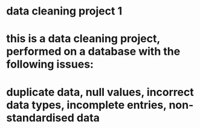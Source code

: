 # data cleaning project 1
# this is a data cleaning project, performed on a database with the following issues:
# duplicate data, null values, incorrect data types, incomplete entries, non-standardised data
